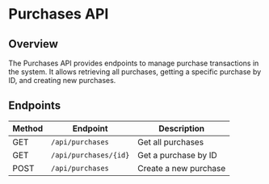 # Purchases API

## Overview

The Purchases API provides endpoints to manage purchase transactions in the system. It allows retrieving all purchases, getting a specific purchase by ID, and creating new purchases.

## Endpoints

| Method | Endpoint | Description |
|--------|----------|-------------|
| GET | `/api/purchases` | Get all purchases |
| GET | `/api/purchases/{id}` | Get a purchase by ID |
| POST | `/api/purchases` | Create a new purchase |
